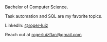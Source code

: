 Bachelor of Computer Science.

Task automation and SQL are my favorite topics.

LinkedIn: [@roger-luiz](http://linkedin.com/in/roger-luiz)

Reach out at [rogerluizflan@gmail.com](mailto:rogerluizflan@gmail.com)
